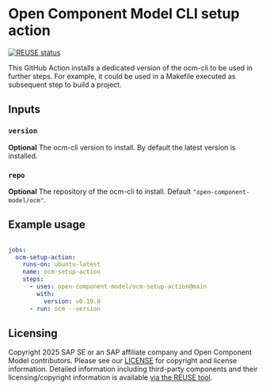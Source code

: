 # Open Component Model CLI setup action

[![REUSE status](https://api.reuse.software/badge/github.com/open-component-model/ocm-setup-action)](https://api.reuse.software/info/github.com/open-component-model/ocm-setup-action)

This GitHub Action installs a dedicated version of the ocm-cli to be used in further steps. For example, it could be used in a Makefile executed as subsequent step to build a project.

## Inputs

### `version`

**Optional** The ocm-cli version to install. By default the latest version is installed.

### `repo`

**Optional** The repository of the ocm-cli to install. Default `"open-component-model/ocm"`.

## Example usage

```yaml

jobs:
  ocm-setup-action:
    runs-on: ubuntu-latest
    name: ocm-setup-action
    steps:
      - uses: open-component-model/ocm-setup-action@main
        with:
          version: v0.19.0
      - run: ocm --version
```

## Licensing

Copyright 2025 SAP SE or an SAP affiliate company and Open Component Model contributors.
Please see our [LICENSE](LICENSE) for copyright and license information.
Detailed information including third-party components and their licensing/copyright information is available [via the REUSE tool](https://api.reuse.software/info/github.com/open-component-model/ocm-setup-action).
